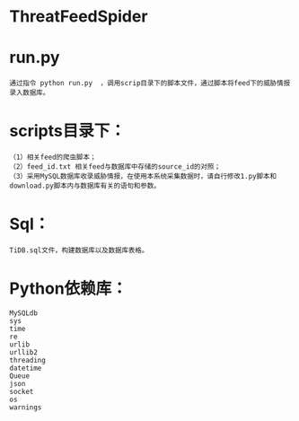 # ThreatFeedSpider
# run.py 
	通过指令 python run.py  ，调用scrip目录下的脚本文件，通过脚本将feed下的威胁情报录入数据库。
	

# scripts目录下：
	（1）相关feed的爬虫脚本；
	（2）feed_id.txt 相关feed与数据库中存储的source_id的对照；
	（3）采用MySQL数据库收录威胁情报，在使用本系统采集数据时，请自行修改1.py脚本和download.py脚本内与数据库有关的语句和参数。
		
# Sql：
	TiDB.sql文件，构建数据库以及数据库表格。

# Python依赖库：
	MySQLdb
	sys 
	time
	re
	urlib
	urllib2
	threading
	datetime
	Queue
	json
	socket
	os
	warnings
